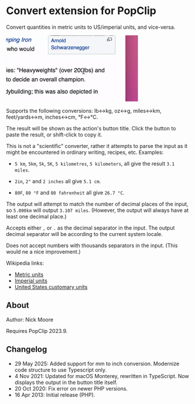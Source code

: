 # Convert extension for PopClip

Convert quantities in metric units to US/imperial units, and vice-versa.

<img src="https://github.com/pilotmoon/PopClip-Extensions/blob/master/source/Convert.popclipext/Convert-demo.gif?raw=true" width=360>

Supports the following conversions: lb↔kg, oz↔g, miles↔km, feet/yards↔m,
inches↔cm, °F↔°C.

The result will be shown as the action's button title. Click the button to paste
the result, or shift-click to copy it.

This is not a "scientific" converter, rather it attempts to parse the input as
it might be encountered in ordinary writing, recipes, etc. Examples:

- `5 km`, `5km`, `5k`, `5K`, `5 kilometres`, `5 kilometers`, all give the result
  `3.1 miles`.

- `2in`, `2"` and `2 inches` all give `5.1 cm`.

- `80F`, `80 °F` and `80 fahrenheit` all give `26.7 °C`.

The output will attempt to match the number of decimal places of the input, so
`5.000km` will output `3.107 miles`. (However, the output will always have at
least one decimal place.)

Accepts either `,` or `.` as the decimal separator in the input. The output
decimal separator will be according to the current system locale.

Does not accept numbers with thousands separators in the input. (This would ne a
nice improvement.)

Wikipedia links:

- [Metric units](https://en.wikipedia.org/wiki/Metric_units)
- [Imperial units](https://en.wikipedia.org/wiki/Imperial_units)
- [United States customary units](https://en.wikipedia.org/wiki/United_States_customary_units)

## About

Author: Nick Moore

Requires PopClip 2023.9.

## Changelog

- 29 May 2025: Added support for mm to inch conversion. Modernize code structure
  to use Typescript only.
- 4 Nov 2021: Updated for macOS Monterey, rewritten in TypeScript. Now displays
  the output in the button title itself.
- 20 Oct 2020: Fix error on newer PHP versions.
- 16 Apr 2013: Initial release (PHP).
